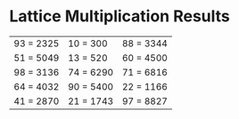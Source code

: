 # Lattice Multiplication Results

|   |   |   |
|---|---|---|
| 93 = 2325 | 10 = 300 | 88 = 3344 |
| 51 = 5049 | 13 = 520 | 60 = 4500 |
| 98 = 3136 | 74 = 6290 | 71 = 6816 |
| 64 = 4032 | 90 = 5400 | 22 = 1166 |
| 41 = 2870 | 21 = 1743 | 97 = 8827 |
